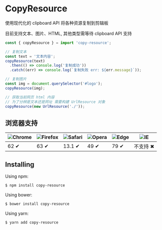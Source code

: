 CopyResource
============
使用现代化的 clipboard API 将各种资源复制到剪辑板

目前支持文本、图片、HTML, 其他类型需等待 clipboard API 支持

```ts
const { copyResource } = import 'copy-resource';

// 复制文本
const text = '文本内容';
copyResource(text)
  .then(() => console.log('复制成功'))
  .catch((err) => console.log(`复制失败 err: ${err.message}`));

// 复制图片
const img = document.querySelector('#logo');
copyResource(img);

// 获取当前网页 html 内容
// 为了分辨是文本还是网址 需要构建 UrlResource 对象
copyResource(new UrlResource('./'));
```

## 浏览器支持

![Chrome](https://raw.github.com/alrra/browser-logos/master/src/chrome/chrome_48x48.png) | ![Firefox](https://raw.github.com/alrra/browser-logos/master/src/firefox/firefox_48x48.png) | ![Safari](https://raw.github.com/alrra/browser-logos/master/src/safari/safari_48x48.png) | ![Opera](https://raw.github.com/alrra/browser-logos/master/src/opera/opera_48x48.png) | ![Edge](https://raw.github.com/alrra/browser-logos/master/src/edge/edge_48x48.png) | ![IE](https://raw.github.com/alrra/browser-logos/master/src/archive/internet-explorer_9-11/internet-explorer_9-11_48x48.png) |
--- | --- | --- | --- | --- | --- |
62 ✔ | 63 ✔ | 13.1 ✔ | 49 ✔ | 79 ✔ | 不支持 ✖ |

## Installing

Using npm:

```bash
$ npm install copy-resource
```

Using bower:

```bash
$ bower install copy-resource
```

Using yarn:

```bash
$ yarn add copy-resource
```

